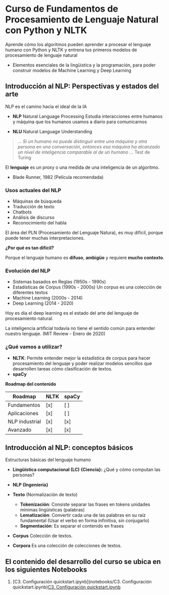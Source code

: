 # Curso de Fundamentos de Procesamiento de Lenguaje Natural con Python y NLTK

Aprende cómo los algoritmos pueden aprender a procesar el lenguaje humano con Python y NLTK y entrena tus primeros modelos de procesamiento de lenguaje natural

- Elementos esenciales de la lingüistica y la programación, para poder construir modelos de Machine Learning y Deep Learning

## Introducción al NLP: Perspectivas y estados del arte

NLP es el camino hacia el ideal de la IA

- **NLP** Natural Language Processing
  Estudia interacciones entre humanos y máquina que los humanos usamos a diario para comunicarnos

- **NLU** Natural Language Understanding

> _… Si un humano no puede distinguir entre una máquina y otra persona en una conversación, entonces esa máquina ha alcanzado un nivel de inteligencia comparable al de un humano …_ Test de Turing

El **lenguaje** es un proxy o una medida de una inteligencia de un algoritmo.

- Blade Runner, 1982 (Película recomendada)

### Usos actuales del NLP

- Máquinas de búsqueda
- Traducción de texto
- Chatbots
- Análisis de discurso
- Reconocimiento del habla

El área del PLN (Procesamiento del Lenguaje Natura), es muy difícil, porque puede tener muchas interpretaciones.

**¿Por qué es tan difícil?**

Porque el lenguaje humano es **difuso**, **ambigüo** y requiere **mucho contexto**.

### Evolución del NLP

- Sistemas basados en Reglas (1950s - 1990s)
- Estadísticas de Corpus (1990s - 2000s)
  Un corpus es una colección de diferentes textos
- Machine Learning (2000s - 2014)
- Deep Learning (2014 - 2020)

Hoy es dia el deep learning es el estado del arte del lenguaje de procesamiento natural.

La inteligencia artificial todavía no tiene el sentido común para entender nuestro lenguaje. (MIT Review - Enero de 2020)

### ¿Qué vamos a utilizar?

- **NLTK**: Permite entender mejor la estadística de corpus para hacer procesamiento del lenguaje y poder realizar modelos sencillos que desarrollen tareas cómo clasificación de textos.
- **spaCy**

**Roadmap del contenido**

| Roadmap        | NLTK | spaCy |
| -------------- | ---- | ----- |
| Fundamentos    | [x]  | [ ]   |
| Aplicaciones   | [x]  | [ ]   |
| NLP industrial | [x]  | [x]   |
| Avanzado       | [x]  | [x]   |

## Introducción al NLP: conceptos básicos

Estructuras básicas del lenguaje humano

- **Lingüística computacional (LC) {Ciencia}:** ¿Qué y cómo computan las personas?
- **NLP {Ingeniería}**

- **Texto** (Normalización de texto)
  - **Tokenización**: Consiste separar las frases en tokens unidades mínimas lingüísticas (palabras)
  - **Lematización**: Convertir cada una de las palabras en su raíz fundamental (Usar el verbo en forma infinitiva, sin conjugarlo)
  - **Segmentación**: Es separar el contenido en frases
- **Corpus** Colección de textos.
- **Corpora** Es una colección de colecciones de textos.

## El contenido del desarrollo del curso se ubica en los siguientes Notebooks

1. [C3. Configuración quickstart.ipynb](notebooks/C3. Configuración quickstart.ipynb)[C3. Configuración quickstart.ipynb](https://github.com/jocode/intro-NPL-python-NLTK/blob/master/C3_Configuración_quickstart.ipynb)
